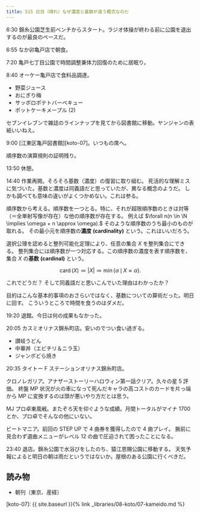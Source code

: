 ```yaml
---
title: 515 日目（晴れ）なぜ濃度と基数が違う概念なのだ
---
```


6:30 錦糸公園芝生前ベンチからスタート。ラジオ体操が終わる前に公園を退出するのが最良のペースだ。

6:55 なか卯亀戸店で朝食。

7:20 亀戸七丁目公園で時間調整兼体力回復のために居眠り。

8:40 オーケー亀戸店で食料品調達。

* 野菜ジュース
* おにぎり梅
* サッポロポテトバーベキュー
* ポットケーキメープル (2)

セブンイレブンで雑誌のラインナップを見てから図書館に移動。ヤンジャンの表紙いいねえ。

9:00 [江東区亀戸図書館][koto-07]。いつもの席へ。

順序数の演算規則の証明残り。

13:50 休憩。

14:40 作業再開。そろそろ基数（濃度）の復習に取り組む。
死活的な理解ミスに気づいた。基数と濃度は同義語だと思っていたが、異なる概念のようだ。
しかも調べても意味の違いがよくつかめない。これは参る。

順序数から考える。順序数を一つとる。特に、それが超限順序数のときは対等（＝全単射写像が存在）な他の順序数が存在する。
例えば $\forall n(n \in \N \implies \omega + n \approx \omega).$
そのような順序数のうち最小のものが取れる。
その最小元を順序数の**濃度** **(cardinality)** という。これはいいだろう。

選択公理を認めると整列可能化定理により、任意の集合 $X$ を整列集合にできる。
整列集合には順序数が一つ対応する。この順序数の濃度を表す順序数を、集合 $X$ の**基数** **(cardinal)** という。

$$
\operatorname{card}(X) \coloneqq \lvert X\rvert \coloneqq \min\{\alpha \,\mid\, X \approx \alpha\}.
$$

これでどうだ？ そして同義語だと思いこんでいた理由はわかったか？

目的はこんな基本的事項のおさらいではなく、基数についての算術だった。明日に回す。
こういうところで時間を食うのはダメだ。

19:20 退館。今日は何の成果もなかった。

20:05 カスミオリナス錦糸町店。安いのでつい食い過ぎる。

* 讃岐うどん
* 中華丼（エビチリ＆ニラ玉）
* ジャンボどら焼き

20:35 タイトー F ステーションオリナス錦糸町店。

クロノレガリア。アナザーストーリーハロウィン第一話クリア。久々の星 5 評価。
終盤 MP 状況が火の車になって死んだキャラの高コストのカードを片っ端から MP に変換するのは頭が悪いやり方だとは思う。

MJ プロ卓東風戦。またぞろ天を仰ぐような成績。月間トータルがマイナ 1700 とか、プロ卓でそんなの他にいない。

ビートマニア。前回の STEP UP で 4 曲券を獲得したので 4 曲プレイ。
腕前に見合わず選曲メニューがレベル 12 の曲で圧迫されて困ったことになる。

23:40 退店。錦糸公園で水浴びをしたのち、猿江恩賜公園に移動する。
天気予報によると明日の朝は雨だというではないか。屋根のある公園に行くべきだ。

## 読み物

* 朝刊（東京、産経）

[koto-07]: {{ site.baseurl }}{% link _libraries/08-koto/07-kameido.md %}
